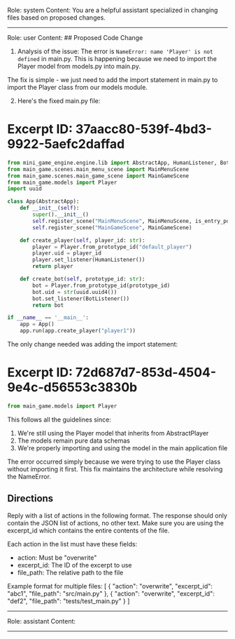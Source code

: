 Role: system
Content: You are a helpful assistant specialized in changing files based on proposed changes.
__________________
Role: user
Content: ## Proposed Code Change
1. Analysis of the issue:
The error is `NameError: name 'Player' is not defined` in main.py. This is happening because we need to import the Player model from models.py into main.py.

The fix is simple - we just need to add the import statement in main.py to import the Player class from our models module.

2. Here's the fixed main.py file:

# Excerpt ID: 37aacc80-539f-4bd3-9922-5aefc2daffad
```python main_game/main.py
from mini_game_engine.engine.lib import AbstractApp, HumanListener, BotListener
from main_game.scenes.main_menu_scene import MainMenuScene
from main_game.scenes.main_game_scene import MainGameScene
from main_game.models import Player
import uuid

class App(AbstractApp):
    def __init__(self):
        super().__init__()
        self.register_scene("MainMenuScene", MainMenuScene, is_entry_point=True)
        self.register_scene("MainGameScene", MainGameScene)

    def create_player(self, player_id: str):
        player = Player.from_prototype_id("default_player")
        player.uid = player_id
        player.set_listener(HumanListener())
        return player

    def create_bot(self, prototype_id: str):
        bot = Player.from_prototype_id(prototype_id)
        bot.uid = str(uuid.uuid4())
        bot.set_listener(BotListener())
        return bot

if __name__ == '__main__':
    app = App()
    app.run(app.create_player("player1"))
```

The only change needed was adding the import statement:
# Excerpt ID: 72d687d7-853d-4504-9e4c-d56553c3830b
```python
from main_game.models import Player
```

This follows all the guidelines since:
1. We're still using the Player model that inherits from AbstractPlayer
2. The models remain pure data schemas
3. We're properly importing and using the model in the main application file

The error occurred simply because we were trying to use the Player class without importing it first. This fix maintains the architecture while resolving the NameError.

## Directions
Reply with a list of actions in the following format. The response should only contain the JSON list of actions, no other text.
Make sure you are using the excerpt_id which contains the entire contents of the file.

Each action in the list must have these fields:
- action: Must be "overwrite"
- excerpt_id: The ID of the excerpt to use
- file_path: The relative path to the file

Example format for multiple files:
[
    {
        "action": "overwrite",
        "excerpt_id": "abc1",
        "file_path": "src/main.py"
    },
    {
        "action": "overwrite",
        "excerpt_id": "def2",
        "file_path": "tests/test_main.py"
    }
]
__________________
Role: assistant
Content: 
__________________
